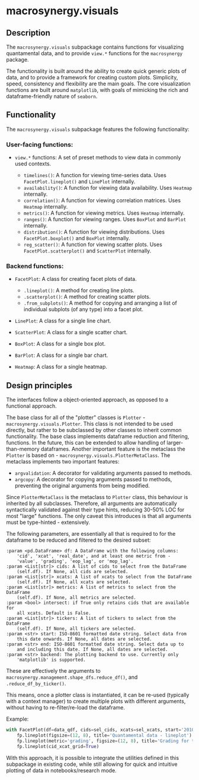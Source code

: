 # macrosynergy.visuals

## Description

The `macrosynergy.visuals` subpackage contains functions for visualizing quantamental data, and to provide `view.*` functions for the `macrosynergy` package.

The functionality is built around the ability to create quick generic plots of data, and to provide a framework for creating custom plots.
Simplicity, speed, consistency and flexibility are the main goals.
The core visualization functions are built around `matplotlib`, with goals of mimicking the rich and dataframe-friendly nature of `seaborn`.

## Functionality

The `macrosynergy.visuals` subpackage features the following functionality:

### User-facing functions:

- `view.*` functions: A set of preset methods to view data in commonly used contexts.

  - `timelines()`: A function for viewing time-series data. Uses `FacetPlot.lineplot()` and `LinePlot` internally.
  - `availability()`: A function for viewing data availability. Uses `Heatmap` internally.
  - `correlation()`: A function for viewing correlation matrices. Uses `Heatmap` internally.
  - `metrics()`: A function for viewing metrics. Uses `Heatmap` internally.
  - `ranges()`: A function for viewing ranges. Uses `BoxPlot` and `BarPlot` internally.
  - `distribution()`: A function for viewing distributions. Uses `FacetPlot.boxplot()` and `BoxPlot` internally.
  - `reg_scatter()`: A function for viewing scatter plots. Uses `FacetPlot.scatterplot()` and `ScatterPlot` internally.

### Backend functions:

- `FacetPlot`: A class for creating facet plots of data.

  - `.lineplot()`: A method for creating line plots.
  - `.scatterplot()`: A method for creating scatter plots.
  - `.from_subplots()`: A method for copying and arranging a list of individual subplots (of any type) into a facet plot.

- `LinePlot`: A class for a single line chart.
- `ScatterPlot`: A class for a single scatter chart.
- `BoxPlot`: A class for a single box plot.
- `BarPlot`: A class for a single bar chart.
- `Heatmap`: A class for a single heatmap.

## Design principles

The interfaces follow a object-oriented approach, as opposed to a functional approach.

The base class for all of the "plotter" classes is `Plotter` - `macrosynergy.visuals.Plotter`.
This class is not intended to be used directly, but rather to be subclassed by other classes to inherit common functionality.
The base class implements dataframe reduction and filtering, functions. In the future, this can be extended to allow handling of larger-than-memory dataframes.
Another important feature is the metaclass the `Plotter` is based on - `macrosynergy.visuals.PlotterMetaClass`.
The metaclass implements two important features:

- `argvalidation`: A decorator for validating arguments passed to methods.
- `argcopy`: A decorator for copying arguments passed to methods, preventing the original arguments from being modified.

Since `PlotterMetaClass` is the metaclass to `Plotter` class, this behaviour is inherited by all subclasses. Therefore, all arguments are automatically syntactically validated against their type hints, reducing 30-50% LOC for most "large" functions. The only caveat this introduces is that all arguments must be type-hinted - extensively.

The following parameters, are essentially all that is required to for the dataframe to be reduced and filtered to the desired subset:

```
:param <pd.DataFrame> df: A DataFrame with the following columns:
    'cid', 'xcat', 'real_date', and at least one metric from -
    'value', 'grading', 'eop_lag', or 'mop_lag'.
:param <List[str]> cids: A list of cids to select from the DataFrame
    (self.df). If None, all cids are selected.
:param <List[str]> xcats: A list of xcats to select from the DataFrame
    (self.df). If None, all xcats are selected.
:param <List[str]> metrics: A list of metrics to select from the DataFrame
    (self.df). If None, all metrics are selected.
:param <bool> intersect: if True only retains cids that are available for
    all xcats. Default is False.
:param <List[str]> tickers: A list of tickers to select from the DataFrame
    (self.df). If None, all tickers are selected.
:param <str> start: ISO-8601 formatted date string. Select data from
    this date onwards. If None, all dates are selected.
:param <str> end: ISO-8601 formatted date string. Select data up to
    and including this date. If None, all dates are selected.
:param <str> backend: The plotting backend to use. Currently only
    'matplotlib' is supported.

```

These are effectively the arguments to `macrosynergy.management.shape_dfs.reduce_df()`, and `.reduce_df_by_ticker()`.

This means, once a plotter class is instantiated, it can be re-used (typically with a context manager) to create multiple plots with different arguments, without having to re-filter/re-load the dataframe.

Example:

```python
with FacetPlot(df=data_qdf, cids=sel_cids, xcats=sel_xcats, start='2010-01-01', end='2019-12-31') as fp:
    fp.lineplot(figsize=(12, 8), title='Quantamental data - lineplot')
    fp.lineplot(metric='grading', figsize=(12, 8), title='Grading for time-series')
    fp.lineplot(cid_xcat_grid=True)
```

With this approach, it is possible to integrate the utilities defined in this subpackage in existing code, while still allowing for quick and intuitive plotting of data in notebooks/research mode.
